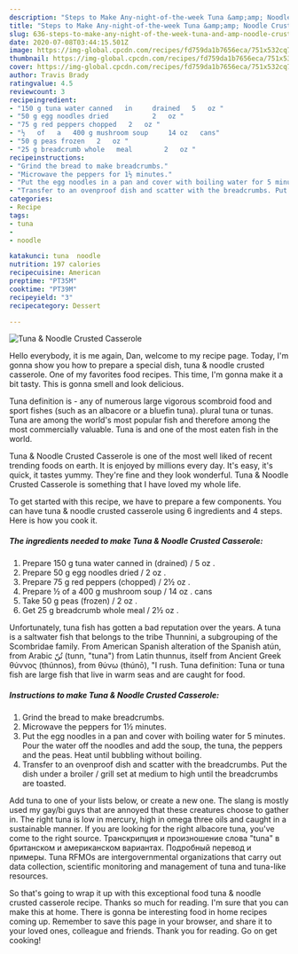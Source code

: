 ```yaml
---
description: "Steps to Make Any-night-of-the-week Tuna &amp;amp; Noodle Crusted Casserole"
title: "Steps to Make Any-night-of-the-week Tuna &amp;amp; Noodle Crusted Casserole"
slug: 636-steps-to-make-any-night-of-the-week-tuna-and-amp-noodle-crusted-casserole
date: 2020-07-08T03:44:15.501Z
image: https://img-global.cpcdn.com/recipes/fd759da1b7656eca/751x532cq70/tuna-noodle-crusted-casserole-recipe-main-photo.jpg
thumbnail: https://img-global.cpcdn.com/recipes/fd759da1b7656eca/751x532cq70/tuna-noodle-crusted-casserole-recipe-main-photo.jpg
cover: https://img-global.cpcdn.com/recipes/fd759da1b7656eca/751x532cq70/tuna-noodle-crusted-casserole-recipe-main-photo.jpg
author: Travis Brady
ratingvalue: 4.5
reviewcount: 3
recipeingredient:
- "150 g tuna water canned   in     drained   5   oz "
- "50 g egg noodles dried           2   oz "
- "75 g red peppers chopped   2   oz "
- "½   of   a   400 g mushroom soup     14 oz   cans"
- "50 g peas frozen   2   oz "
- "25 g breadcrumb whole   meal        2   oz "
recipeinstructions:
- "Grind the bread to make breadcrumbs."
- "Microwave the peppers for 1½ minutes."
- "Put the egg noodles in a pan and cover with boiling water for 5 minutes. Pour the water off the noodles and add the soup, the tuna, the peppers and the peas. Heat until bubbling without boiling."
- "Transfer to an ovenproof dish and scatter with the breadcrumbs. Put the dish under a broiler / grill set at medium to high until the breadcrumbs are toasted."
categories:
- Recipe
tags:
- tuna
- 
- noodle

katakunci: tuna  noodle 
nutrition: 197 calories
recipecuisine: American
preptime: "PT35M"
cooktime: "PT39M"
recipeyield: "3"
recipecategory: Dessert

---
```



![Tuna &amp; Noodle Crusted Casserole](https://img-global.cpcdn.com/recipes/fd759da1b7656eca/751x532cq70/tuna-noodle-crusted-casserole-recipe-main-photo.jpg)

Hello everybody, it is me again, Dan, welcome to my recipe page. Today, I'm gonna show you how to prepare a special dish, tuna &amp; noodle crusted casserole. One of my favorites food recipes. This time, I'm gonna make it a bit tasty. This is gonna smell and look delicious.

Tuna definition is - any of numerous large vigorous scombroid food and sport fishes (such as an albacore or a bluefin tuna). plural tuna or tunas. Tuna are among the world&#39;s most popular fish and therefore among the most commercially valuable. Tuna is and one of the most eaten fish in the world.

Tuna &amp; Noodle Crusted Casserole is one of the most well liked of recent trending foods on earth. It is enjoyed by millions every day. It's easy, it's quick, it tastes yummy. They're fine and they look wonderful. Tuna &amp; Noodle Crusted Casserole is something that I have loved my whole life.


To get started with this recipe, we have to prepare a few components. You can have tuna &amp; noodle crusted casserole using 6 ingredients and 4 steps. Here is how you cook it.

<!--inarticleads1-->

##### The ingredients needed to make Tuna &amp; Noodle Crusted Casserole:

1. Prepare 150 g tuna water canned   in     (drained) /  5   oz .
1. Prepare 50 g egg noodles dried         /  2   oz .
1. Prepare 75 g red peppers (chopped) /  2½   oz .
1. Prepare ½   of   a   400 g mushroom soup   /  14 oz .  cans
1. Take 50 g peas (frozen) /  2   oz .
1. Get 25 g breadcrumb whole   meal      /  2½   oz .


Unfortunately, tuna fish has gotten a bad reputation over the years. A tuna is a saltwater fish that belongs to the tribe Thunnini, a subgrouping of the Scombridae family. From American Spanish alteration of the Spanish atún, from Arabic تُنّ‎ (tunn, &#34;tuna&#34;) from Latin thunnus, itself from Ancient Greek θύννος (thúnnos), from θύνω (thúnō), &#34;I rush. Tuna definition: Tuna or tuna fish are large fish that live in warm seas and are caught for food. 

<!--inarticleads2-->

##### Instructions to make Tuna &amp; Noodle Crusted Casserole:

1. Grind the bread to make breadcrumbs.
1. Microwave the peppers for 1½ minutes.
1. Put the egg noodles in a pan and cover with boiling water for 5 minutes. Pour the water off the noodles and add the soup, the tuna, the peppers and the peas. Heat until bubbling without boiling.
1. Transfer to an ovenproof dish and scatter with the breadcrumbs. Put the dish under a broiler / grill set at medium to high until the breadcrumbs are toasted.


Add tuna to one of your lists below, or create a new one. The slang is mostly used my gay/bi guys that are annoyed that these creatures choose to gather in. The right tuna is low in mercury, high in omega three oils and caught in a sustainable manner. If you are looking for the right albacore tuna, you&#39;ve come to the right source. Транскрипция и произношение слова &#34;tuna&#34; в британском и американском вариантах. Подробный перевод и примеры. Tuna RFMOs are intergovernmental organizations that carry out data collection, scientific monitoring and management of tuna and tuna-like resources. 

So that's going to wrap it up with this exceptional food tuna &amp; noodle crusted casserole recipe. Thanks so much for reading. I'm sure that you can make this at home. There is gonna be interesting food in home recipes coming up. Remember to save this page in your browser, and share it to your loved ones, colleague and friends. Thank you for reading. Go on get cooking!

